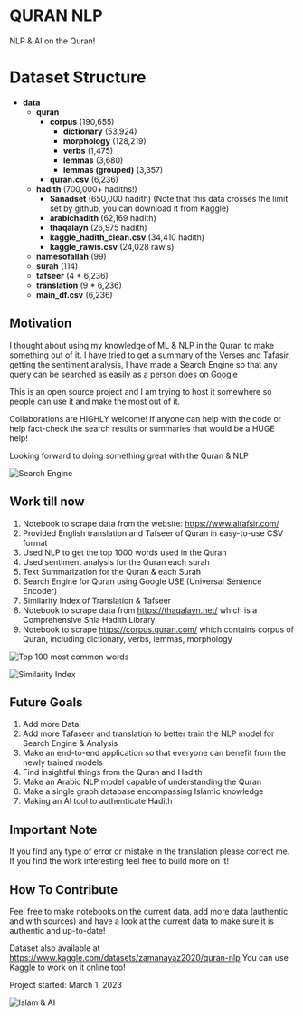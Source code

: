 # QURAN NLP

NLP & AI on the Quran!


# Dataset Structure

- **data**
  - **quran**
    - **corpus** (190,655)
      - **dictionary** (53,924)
      - **morphology** (128,219)
      - **verbs** (1,475)
      - **lemmas** (3,680)
      - **lemmas (grouped)** (3,357)
    - **quran.csv** (6,236)
  - **hadith** (700,000+ hadiths!)
    - **Sanadset** (650,000 hadith) (Note that this data crosses the limit set by github, you can download it from Kaggle)
    - **arabichadith** (62,169 hadith)
    - **thaqalayn** (26,975 hadith)
    - **kaggle_hadith_clean.csv** (34,410 hadith)
    - **kaggle_rawis.csv** (24,028 rawis)
  - **namesofallah** (99)
  - **surah** (114)
  - **tafseer** (4 * 6,236)
  - **translation** (9 * 6,236)
  - **main_df.csv** (6,236)


## Motivation

I thought about using my knowledge of ML & NLP in the Quran to make something out of it. I have tried to
get a summary of the Verses and Tafasir, getting the sentiment analysis, I have made a Search Engine so that 
any query can be searched as easily as a person does on Google

This is an open source project and I am trying to host it somewhere so people can use it and make the most out of it.

Collaborations are HIGHLY welcome! If anyone can help with the code or help fact-check the search results or summaries 
that would be a HUGE help!

Looking forward to doing something great with the Quran & NLP

![Search Engine](images/searchengine.png)

## Work till now

1. Notebook to scrape data from the website: https://www.altafsir.com/
2. Provided English translation and Tafseer of Quran in easy-to-use CSV format
3. Used NLP to get the top 1000 words used in the Quran
4. Used sentiment analysis for the Quran each surah
5. Text Summarization for the Quran & each Surah
6. Search Engine for Quran using Google USE (Universal Sentence Encoder)
7. Similarity Index of Translation & Tafseer
8. Notebook to scrape data from https://thaqalayn.net/ which is a Comprehensive Shia Hadith Library 
9. Notebook to scrape https://corpus.quran.com/ which contains corpus of Quran, including dictionary, verbs, lemmas, morphology
   

![Top 100 most common words](images/topmost.png)



![Similarity Index](images/textrelation.png)

## Future Goals

1. Add more Data!
2. Add more Tafaseer and translation to better train the NLP model for Search Engine & Analysis
3. Make an end-to-end application so that everyone can benefit from the newly trained models
4. Find insightful things from the Quran and Hadith
5. Make an Arabic NLP model capable of understanding the Quran
6. Make a single graph database encompassing Islamic knowledge
7. Making an AI tool to authenticate Hadith


## Important Note

If you find any type of error or mistake in the translation please correct me. If you find the work interesting feel free to build more on it!


## How To Contribute

Feel free to make notebooks on the current data, add more data (authentic and with sources) and have a look at the current data to make sure it is authentic and up-to-date!

Dataset also available at https://www.kaggle.com/datasets/zamanayaz2020/quran-nlp 
You can use Kaggle to work on it online too!

Project started: March 1, 2023

![Islam & AI](images/islam_ai.png)
